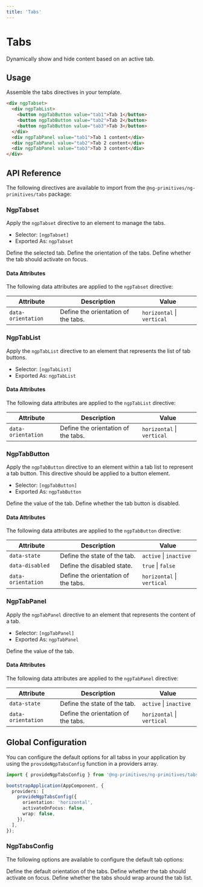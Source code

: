 ```yaml
---
title: 'Tabs'
---
```


# Tabs

Dynamically show and hide content based on an active tab.

<docs-example name="tabs"></docs-example>

## Usage

Assemble the tabs directives in your template.

```html
<div ngpTabset>
  <div ngpTabList>
    <button ngpTabButton value="tab1">Tab 1</button>
    <button ngpTabButton value="tab2">Tab 2</button>
    <button ngpTabButton value="tab3">Tab 3</button>
  </div>
  <div ngpTabPanel value="tab1">Tab 1 content</div>
  <div ngpTabPanel value="tab2">Tab 2 content</div>
  <div ngpTabPanel value="tab3">Tab 3 content</div>
</div>
```

## API Reference

The following directives are available to import from the `@ng-primitives/ng-primitives/tabs` package:

### NgpTabset

Apply the `ngpTabset` directive to an element to manage the tabs.

- Selector: `[ngpTabset]`
- Exported As: `ngpTabset`

<response-field name="ngpTabsetValue" type="string">
  Define the selected tab.
</response-field>

<response-field name="ngpTabsetOrientation" type="'horizontal' | 'vertical'" default="horizontal">
  Define the orientation of the tabs.
</response-field>

<response-field name="ngpTabsetActivateOnFocus" type="boolean">
  Define whether the tab should activate on focus.
</response-field>

#### Data Attributes

The following data attributes are applied to the `ngpTabset` directive:

| Attribute          | Description                         | Value                      |
| ------------------ | ----------------------------------- | -------------------------- |
| `data-orientation` | Define the orientation of the tabs. | `horizontal` \| `vertical` |

### NgpTabList

Apply the `ngpTabList` directive to an element that represents the list of tab buttons.

- Selector: `[ngpTabList]`
- Exported As: `ngpTabList`

#### Data Attributes

The following data attributes are applied to the `ngpTabList` directive:

| Attribute          | Description                         | Value                      |
| ------------------ | ----------------------------------- | -------------------------- |
| `data-orientation` | Define the orientation of the tabs. | `horizontal` \| `vertical` |

### NgpTabButton

Apply the `ngpTabButton` directive to an element within a tab list to represent a tab button. This directive should be applied to a button element.

- Selector: `[ngpTabButton]`
- Exported As: `ngpTabButton`

<response-field name="ngpTabButtonValue" type="string" required="true">
  Define the value of the tab.
</response-field>

<response-field name="ngpTabButtonDisabled" type="boolean">
  Define whether the tab button is disabled.
</response-field>

#### Data Attributes

The following data attributes are applied to the `ngpTabButton` directive:

| Attribute          | Description                         | Value                      |
| ------------------ | ----------------------------------- | -------------------------- |
| `data-state`       | Define the state of the tab.        | `active` \| `inactive`     |
| `data-disabled`    | Define the disabled state.          | `true` \| `false`          |
| `data-orientation` | Define the orientation of the tabs. | `horizontal` \| `vertical` |

### NgpTabPanel

Apply the `ngpTabPanel` directive to an element that represents the content of a tab.

- Selector: `[ngpTabPanel]`
- Exported As: `ngpTabPanel`

<response-field name="ngpTabPanelValue" type="string" required="true">
  Define the value of the tab.
</response-field>

#### Data Attributes

The following data attributes are applied to the `ngpTabPanel` directive:

| Attribute          | Description                         | Value                      |
| ------------------ | ----------------------------------- | -------------------------- |
| `data-state`       | Define the state of the tab.        | `active` \| `inactive`     |
| `data-orientation` | Define the orientation of the tabs. | `horizontal` \| `vertical` |

## Global Configuration

You can configure the default options for all tabss in your application by using the `provideNgpTabsConfig` function in a providers array.

```ts
import { provideNgpTabsConfig } from '@ng-primitives/ng-primitives/tabs';

bootstrapApplication(AppComponent, {
  providers: [
    provideNgpTabsConfig({
      orientation: 'horizontal',
      activateOnFocus: false,
      wrap: false,
    }),
  ],
});
```

### NgpTabsConfig

The following options are available to configure the default tab options:

<response-field name="orientation" type="'horizontal' | 'vertical'" default="horizontal">
  Define the default orientation of the tabs.
</response-field>

<response-field name="activateOnFocus" type="boolean" default="false">
  Define whether the tab should activate on focus.
</response-field>

<response-field name="wrap" type="boolean" default="false">
  Define whether the tabs should wrap around the tab list.
</response-field>
